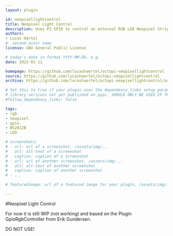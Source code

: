 ```yaml
---
layout: plugin

id: neopixellightcontrol
title: Neopixel Light Control
description: Uses PI GPIO to control an external RGB LED Neopixel Strip (Including Power Control)
authors:
- Lucas Härtel
#- second autor name
license: GNU General Public License

# today's date in format YYYY-MM-DD, e.g.
date: 2022-01-11

homepage: https://github.com/lucashaertel/octopi-neopixellightcontrol
source: https://github.com/lucashaertel/octopi-neopixellightcontrol
archive: https://github.com/lucashaertel/octopi-neopixellightcontrol/archive/master.zip

# Set this to true if your plugin uses the dependency_links setup parameter to include
# library versions not yet published on pypi. SHOULD ONLY BE USED IF THERE IS NO OTHER OPTION!
#follow_dependency_links: false

tags:
- rgb
- neopixel
- gpio
- WS2812B
- LED

# screenshots:
# - url: url of a screenshot, /assets/img/...
#   alt: alt-text of a screenshot
#   caption: caption of a screenshot
# - url: url of another screenshot, /assets/img/...
#   alt: alt-text of another screenshot
#   caption: caption of another screenshot
# - ...

# featuredimage: url of a featured image for your plugin, /assets/img/...

---
```


#Neopixel Light Control

For now it is still WIP (not working) and based on the Plugin GpioRgbController from Erik Gundersen.

DO NOT USE!